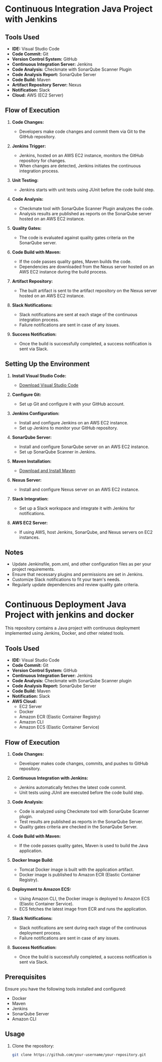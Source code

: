 # Continuous Integration Java Project with Jenkins

## Tools Used
- **IDE:** Visual Studio Code
- **Code Commit:** Git
- **Version Control System:** GitHub
- **Continuous Integration Server:** Jenkins
- **Code Analysis:** Checkmate with SonarQube Scanner Plugin
- **Code Analysis Report:** SonarQube Server
- **Code Build:** Maven
- **Artifact Repository Server:** Nexus
- **Notification:** Slack
- **Cloud:** AWS (EC2 Server)

## Flow of Execution

1. **Code Changes:**
   - Developers make code changes and commit them via Git to the GitHub repository.

2. **Jenkins Trigger:**
   - Jenkins, hosted on an AWS EC2 instance, monitors the GitHub repository for changes.
   - When changes are detected, Jenkins initiates the continuous integration process.

3. **Unit Testing:**
   - Jenkins starts with unit tests using JUnit before the code build step.

4. **Code Analysis:**
   - Checkmate tool with SonarQube Scanner Plugin analyzes the code.
   - Analysis results are published as reports on the SonarQube server hosted on an AWS EC2 instance.

5. **Quality Gates:**
   - The code is evaluated against quality gates criteria on the SonarQube server.

6. **Code Build with Maven:**
   - If the code passes quality gates, Maven builds the code.
   - Dependencies are downloaded from the Nexus server hosted on an AWS EC2 instance during the build process.

7. **Artifact Repository:**
   - The built artifact is sent to the artifact repository on the Nexus server hosted on an AWS EC2 instance.

8. **Slack Notifications:**
   - Slack notifications are sent at each stage of the continuous integration process.
   - Failure notifications are sent in case of any issues.

9. **Success Notification:**
   - Once the build is successfully completed, a success notification is sent via Slack.

## Setting Up the Environment

1. **Install Visual Studio Code:**
   - [Download Visual Studio Code](https://code.visualstudio.com/)

2. **Configure Git:**
   - Set up Git and configure it with your GitHub account.

3. **Jenkins Configuration:**
   - Install and configure Jenkins on an AWS EC2 instance.
   - Set up Jenkins to monitor your GitHub repository.

4. **SonarQube Server:**
   - Install and configure SonarQube server on an AWS EC2 instance.
   - Set up SonarQube Scanner in Jenkins.

5. **Maven Installation:**
   - [Download and Install Maven](https://maven.apache.org/download.cgi)

6. **Nexus Server:**
   - Install and configure Nexus server on an AWS EC2 instance.

7. **Slack Integration:**
   - Set up a Slack workspace and integrate it with Jenkins for notifications.

8. **AWS EC2 Server:**
   - If using AWS, host Jenkins, SonarQube, and Nexus servers on EC2 instances.

## Notes
- Update Jenkinsfile, pom.xml, and other configuration files as per your project requirements.
- Ensure that necessary plugins and permissions are set in Jenkins.
- Customize Slack notifications to fit your team's needs.
- Regularly update dependencies and review quality gate criteria.


# Continuous Deployment Java Project with jenkins and docker

This repository contains a Java project with continuous deployment implemented using Jenkins, Docker, and other related tools.

## Tools Used

- **IDE:** Visual Studio Code
- **Code Commit:** Git
- **Version Control System:** GitHub
- **Continuous Integration Server:** Jenkins
- **Code Analysis:** Checkmate with SonarQube Scanner plugin
- **Code Analysis Report:** SonarQube Server
- **Code Build:** Maven
- **Notification:** Slack
- **AWS Cloud:**
  - EC2 Server
  - Docker
  - Amazon ECR (Elastic Container Registry)
  - Amazon CLI
  - Amazon ECS (Elastic Container Service)

## Flow of Execution

1. **Code Changes:**
   - Developer makes code changes, commits, and pushes to GitHub repository.

2. **Continuous Integration with Jenkins:**
   - Jenkins automatically fetches the latest code commit.
   - Unit tests using JUnit are executed before the code build step.

3. **Code Analysis:**
   - Code is analyzed using Checkmate tool with SonarQube Scanner plugin.
   - Test results are published as reports in the SonarQube Server.
   - Quality gates criteria are checked in the SonarQube Server.

4. **Code Build with Maven:**
   - If the code passes quality gates, Maven is used to build the Java application.

5. **Docker Image Build:**
   - Tomcat Docker image is built with the application artifact.
   - Docker image is published to Amazon ECR (Elastic Container Registry).

6. **Deployment to Amazon ECS:**
   - Using Amazon CLI, the Docker image is deployed to Amazon ECS (Elastic Container Service).
   - ECS fetches the latest image from ECR and runs the application.

7. **Slack Notifications:**
   - Slack notifications are sent during each stage of the continuous deployment process.
   - Failure notifications are sent in case of any issues.

8. **Success Notification:**
   - Once the build is successfully completed, a success notification is sent via Slack.

## Prerequisites

Ensure you have the following tools installed and configured:
- Docker
- Maven
- Jenkins
- SonarQube Server
- Amazon CLI

## Usage

1. Clone the repository:

   ```bash
   git clone https://github.com/your-username/your-repository.git
